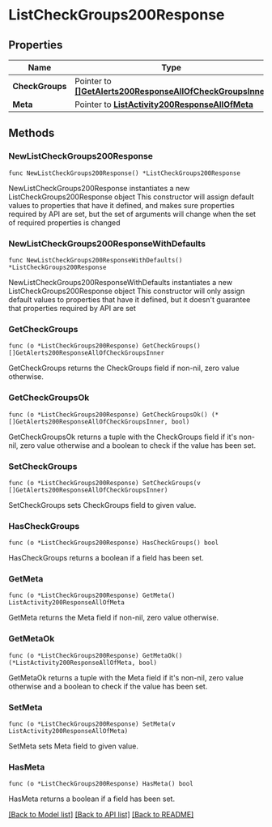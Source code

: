 # ListCheckGroups200Response

## Properties

Name | Type | Description | Notes
------------ | ------------- | ------------- | -------------
**CheckGroups** | Pointer to [**[]GetAlerts200ResponseAllOfCheckGroupsInner**](GetAlerts200ResponseAllOfCheckGroupsInner.md) |  | [optional] 
**Meta** | Pointer to [**ListActivity200ResponseAllOfMeta**](ListActivity200ResponseAllOfMeta.md) |  | [optional] 

## Methods

### NewListCheckGroups200Response

`func NewListCheckGroups200Response() *ListCheckGroups200Response`

NewListCheckGroups200Response instantiates a new ListCheckGroups200Response object
This constructor will assign default values to properties that have it defined,
and makes sure properties required by API are set, but the set of arguments
will change when the set of required properties is changed

### NewListCheckGroups200ResponseWithDefaults

`func NewListCheckGroups200ResponseWithDefaults() *ListCheckGroups200Response`

NewListCheckGroups200ResponseWithDefaults instantiates a new ListCheckGroups200Response object
This constructor will only assign default values to properties that have it defined,
but it doesn't guarantee that properties required by API are set

### GetCheckGroups

`func (o *ListCheckGroups200Response) GetCheckGroups() []GetAlerts200ResponseAllOfCheckGroupsInner`

GetCheckGroups returns the CheckGroups field if non-nil, zero value otherwise.

### GetCheckGroupsOk

`func (o *ListCheckGroups200Response) GetCheckGroupsOk() (*[]GetAlerts200ResponseAllOfCheckGroupsInner, bool)`

GetCheckGroupsOk returns a tuple with the CheckGroups field if it's non-nil, zero value otherwise
and a boolean to check if the value has been set.

### SetCheckGroups

`func (o *ListCheckGroups200Response) SetCheckGroups(v []GetAlerts200ResponseAllOfCheckGroupsInner)`

SetCheckGroups sets CheckGroups field to given value.

### HasCheckGroups

`func (o *ListCheckGroups200Response) HasCheckGroups() bool`

HasCheckGroups returns a boolean if a field has been set.

### GetMeta

`func (o *ListCheckGroups200Response) GetMeta() ListActivity200ResponseAllOfMeta`

GetMeta returns the Meta field if non-nil, zero value otherwise.

### GetMetaOk

`func (o *ListCheckGroups200Response) GetMetaOk() (*ListActivity200ResponseAllOfMeta, bool)`

GetMetaOk returns a tuple with the Meta field if it's non-nil, zero value otherwise
and a boolean to check if the value has been set.

### SetMeta

`func (o *ListCheckGroups200Response) SetMeta(v ListActivity200ResponseAllOfMeta)`

SetMeta sets Meta field to given value.

### HasMeta

`func (o *ListCheckGroups200Response) HasMeta() bool`

HasMeta returns a boolean if a field has been set.


[[Back to Model list]](../README.md#documentation-for-models) [[Back to API list]](../README.md#documentation-for-api-endpoints) [[Back to README]](../README.md)


